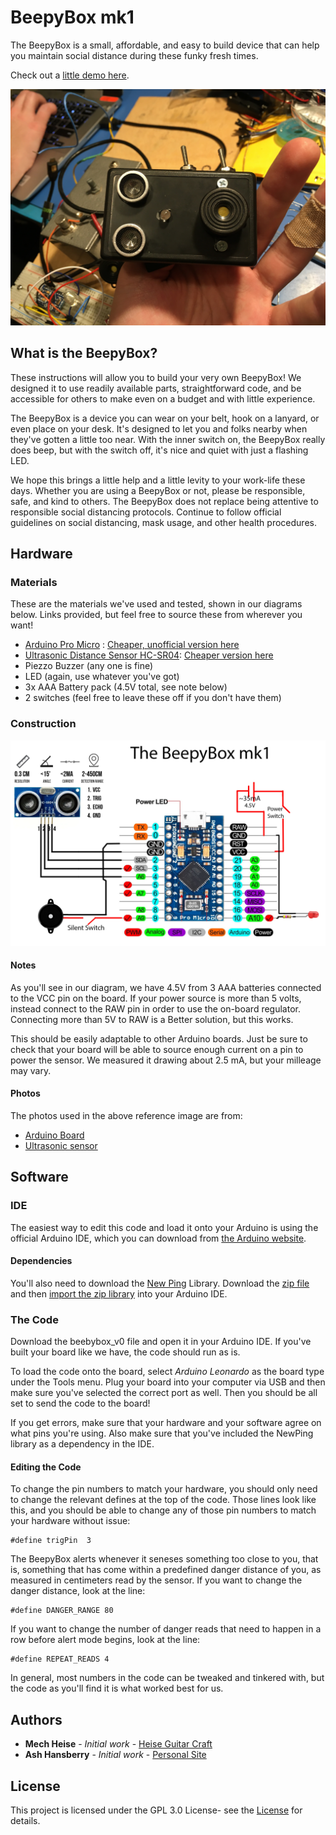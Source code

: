 # BeepyBox mk1

The BeepyBox is a small, affordable, and easy to build device that can help you maintain social distance during these funky fresh times.

Check out a [little demo here](https://drive.google.com/file/d/13kUebmuEdIpTc6xNxbf2VIwbcWEip1sp/view?usp=sharing).

![Beepy Box pic](img/BeepyBox.JPG)

## What is the BeepyBox?

These instructions will allow you to build your very own BeepyBox! We designed it to use readily available parts, straightforward code, and be accessible for others to make even on a budget and with little experience.

The BeepyBox is a device you can wear on your belt, hook on a lanyard, or even place on your desk. It's designed to let you and folks nearby when they've gotten a little too near. With the inner switch on, the BeepyBox really does beep, but with the switch off, it's nice and quiet with just a flashing LED.

We hope this brings a little help and a little levity to your work-life these days. Whether you are using a BeepyBox or not, please be responsible, safe, and kind to others. The BeepyBox does not replace being attentive to responsible social distancing protocols. Continue to follow official guidelines on social distancing, mask usage, and other health procedures.

## Hardware

### Materials

These are the materials we've used and tested, shown in our diagrams below. Links provided, but feel free to source these from wherever you want!

- [Arduino Pro Micro](https://www.sparkfun.com/products/12640) : [Cheaper, unofficial version here](https://www.amazon.com/gp/product/B07FXCTVQP/)
- [Ultrasonic Distance Sensor HC-SR04](https://www.sparkfun.com/products/15569): [Cheaper version here](https://www.amazon.com/gp/product/B01COSN7O6/)
- Piezzo Buzzer (any one is fine)
- LED (again, use whatever you've got)
- 3x AAA Battery pack (4.5V total, see note below)
- 2 switches (feel free to leave these off if you don't have them)

### Construction

![BeepyBox mk1 Hardware Diagram](img/BeepyBox_mk1.jpg)

#### Notes

As you'll see in our diagram, we have 4.5V from 3 AAA batteries connected to the VCC pin on the board. If your power source is more than 5 volts, instead connect to the RAW pin in order to use the on-board regulator. Connecting more than 5V to RAW is a Better solution, but this works.

This should be easily adaptable to other Arduino boards. Just be sure to check that your board will be able to source enough current on a pin to power the sensor. We measured it drawing about 2.5 mA, but your milleage may vary.

#### Photos

The photos used in the above reference image are from:
- [Arduino Board](https://www.amazon.com/OSOYOO-ATmega32U4-arduino-Leonardo-ATmega328/dp/B012FOV17O)
- [Ultrasonic sensor](https://create.arduino.cc/projecthub/abdularbi17/ultrasonic-sensor-hc-sr04-with-arduino-tutorial-327ff6)

## Software

### IDE

The easiest way to edit this code and load it onto your Arduino is using the official Arduino IDE, which you can download from [the Arduino website](https://www.arduino.cc/en/Main/Software).

#### Dependencies

You'll also need to download the [New Ping](https://bitbucket.org/teckel12/arduino-new-ping/wiki/Home) Library. Download the [zip file](https://bitbucket.org/teckel12/arduino-new-ping/downloads/NewPing_v1.9.1.zip) and then [import the zip library](https://www.arduino.cc/en/Guide/Libraries#toc4) into your Arduino IDE.

### The Code

Download the beebybox_v0 file and open it in your Arduino IDE. If you've built your board like we have, the code should run as is.

To load the code onto the board, select _Arduino Leonardo_ as the board type under the Tools menu. Plug your board into your computer via USB and then make sure you've selected the correct port as well. Then you should be all set to send the code to the board!

If you get errors, make sure that your hardware and your software agree on what pins you're using. Also make sure that you've included the NewPing library as a dependency in the IDE.

#### Editing the Code

To change the pin numbers to match your hardware, you should only need to change the relevant defines at the top of the code. Those lines look like this, and you should be able to change any of those pin numbers to match your hardware without issue:
```
#define trigPin  3
```

The BeepyBox alerts whenever it seneses something too close to you, that is, something that has come within a predefined danger distance of you, as measured in centimeters read by the sensor. If you want to change the danger distance, look at the line:

```
#define DANGER_RANGE 80 
```

If you want to change the number of danger reads that need to happen in a row before alert mode begins, look at the line:

```
#define REPEAT_READS 4
```

In general, most numbers in the code can be tweaked and tinkered with, but the code as you'll find it is what worked best for us.

## Authors

- **Mech Heise** - *Initial work* - [Heise Guitar Craft](https://www.instagram.com/heiseguitarcraft/)
- **Ash Hansberry** - *Initial work* - [Personal Site](https://sites.google.com/view/ashley-hansberry/home)

## License

This project is licensed under the GPL 3.0 License- see the [License](LICENSE) for details.
